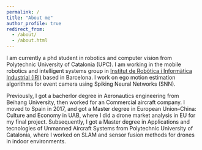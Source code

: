 ```yaml
---
permalink: /
title: "About me"
author_profile: true
redirect_from: 
  - /about/
  - /about.html
---
```



I am currently a phd student in robotics and computer vision from Polytechnic University of Catalonia (UPC). I am working in the mobile robotics and intelligent systems group in [Institut de Robòtica i Informàtica Industrial (IRI)](https://www.iri.upc.edu/) based in Barcelona. I work on ego motion estimation algorithms for event camera using Spiking Neural Networks (SNN).
 
Previously, I got a bacherlor degree in Aeronautics engineering from Beihang University, then worked for an Commercial aircraft company. I moved to Spain in 2017, and got a Master degree in European Union–China: Culture and Economy in UAB, where I did a drone market analysis in EU for my final project. Subsequently, I got a Master degree in Applications and tecnologies of Unmanned Aircraft Systems from Polytechnic University of Catalonia, where I worked on SLAM and sensor fusion methods for drones in indoor environments.



